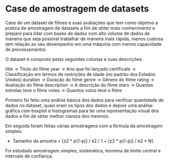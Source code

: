 # Case de amostragem de datasets

Case de um dataset de filmes e suas avaliações que tem como objetivo a pratica de amostragem de datasets a fim de obter mais conhecimento e preparo para lidar com bases de dados com alto volume de dados de maneira que seja possível trabalhar de maneira mais rápida, menos custosa (em relação ao seu desempenho em uma máquina com menos capacidade de processamento).

O dataset é composto pelas seguintes colunas e suas descrições:

title -> Titulo do filme
year -> Ano que foi lançado
certificate -> Classificação em termos de restrições de idade (no padrão dos Estados Unidos)
duration -> Duração do filme
genre -> Gênero do filme
rating -> Avaliação do filme
description -> A descrição do filme
stars -> Quantas estrelas teve o filme
votes -> Quantos votos teve o filme

Primeiro foi feito uma análise básíca dos dados para verificar quantidade de dados no dataset, quais eram os tipos dos dados e depois uma análise gráfica com boxplot e histogramas para ter uma representação visual dos dados a fim de obter melhor clareza dos mesmos.

Em seguida foram feitas várias amostragens com a fórmula da amostragem simples:

- Tamanho da amostra = [z2 * p(1-p)] / e2 / 1 + [z2 * p(1-p)] / e2 * N].

Foi estudado amostragem simples, sistemática, teorema de limite central e intervalo de confiança.

